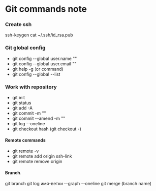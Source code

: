 # Git commands note
### Create ssh

ssh-keygen
cat ~/.ssh/id_rsa.pub

### Git global config

- git config --global user.name ""
- git config --global user.email ""
- git help -g (or command)
- git config --global --list

### Work with repository

- git init
- git status
- git add -A
- git commit -m ""
- git commit --amend -m "" 
- git log --oneline
- git checkout hash (git checkout -)

#### Remote commands

- git remote -v
- git remote add origin ssh-link 
- git remote remove origin 

#### Branch. 

git branch 
git log имя-ветки --graph --oneline
git merge (branch name)